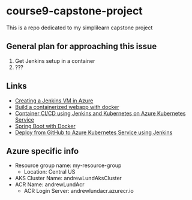 # course9-capstone-project
This is a repo dedicated to my simplilearn capstone project

## General plan for approaching this issue

1) Get Jenkins setup in a container
2) ???

## Links

- [Creating a Jenkins VM in Azure](https://docs.microsoft.com/en-us/azure/developer/jenkins/configure-on-linux-vm)
- [Build a containerized webapp with docker](https://docs.microsoft.com/en-us/learn/modules/intro-to-containers/)
- [Container CI/CD using Jenkins and Kubernetes on Azure Kubernetes Service](https://docs.microsoft.com/en-us/azure/architecture/solution-ideas/articles/container-cicd-using-jenkins-and-kubernetes-on-azure-container-service)
- [Spring Boot with Docker](https://spring.io/guides/gs/spring-boot-docker/)
- [Deploy from GitHub to Azure Kubernetes Service using Jenkins](https://docs.microsoft.com/en-us/azure/developer/jenkins/deploy-from-github-to-aks)

## Azure specific info

- Resource group name: my-resource-group
    - Location: Central US
- AKS Cluster Name: andrewLundAksCluster
- ACR Name: andrewLundAcr
    - ACR Login Server: andrewlundacr.azurecr.io
